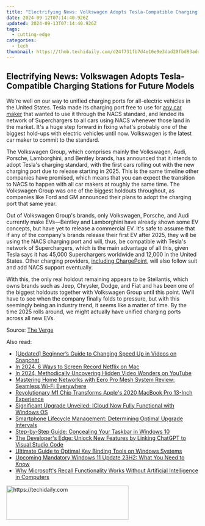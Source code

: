```yaml
---
title: "Electrifying News: Volkswagen Adopts Tesla-Compatible Charging Stations for Future Models"
date: 2024-09-12T07:14:40.926Z
updated: 2024-09-13T07:14:40.926Z
tags:
  - cutting-edge
categories:
  - tech
thumbnail: https://thmb.techidaily.com/d24f731fb7d4e16e9e3dad20fbd83add26d8b00ef3415c454c76fbd282fafbfc.jpg
---
```


## Electrifying News: Volkswagen Adopts Tesla-Compatible Charging Stations for Future Models

We're well on our way to unified charging ports for all-electric vehicles in the United States. Tesla made its charging port free to use for [any car maker](https://extra-approaches.techidaily.com/prime-places-for-accessible-outstanding-vector-design-tools-for-2024/) that wanted to use it through the NACS standard, and lended its network of Superchargers to all cars using NACS whenever those land in the market. It's a huge step forward in fixing what's probably one of the biggest hold-ups with electric vehicles until now. Volkswagen is the latest car maker to commit to the standard.

 The Volkswagen Group, which comprises mainly the Volkswagen, Audi, Porsche, Lamborghini, and Bentley brands, has announced that it intends to adopt Tesla's charging standard, with the first cars rolling out with the new charging port due to release starting in 2025\. This is the same timeline other companies have promised, which means that you can expect the transition to NACS to happen with all car makers at roughly the same time. The Volkswagen Group was one of the biggest holdouts throughout, as companies like Ford and GM announced their plans to adopt the charging port that same year.

 Out of Volkswagen Group's brands, only Volkswagen, Porsche, and Audi currently make EVs—Bentley and Lamborghini have already shown some EV concepts, but have yet to release a commercial EV. It's safe to assume that if any of the company's brands release their first EV after 2025, they will be using the NACS charging port and will, thus, be compatible with Tesla's network of Superchargers, which is the main advantage of all this, given Tesla says it has 45,000 Superchargers worldwide and 12,000 in the United States. Other charging providers, [including ChargePoint](https://screen-mirror.techidaily.com/in-2024-how-to-do-vivo-y100i-screen-sharing-drfone-by-drfone-android/), will also follow suit and add NACS support eventually.

 With this, the only real holdout remaining appears to be Stellantis, which owns brands such as Jeep, Chrysler, Dodge, and Fiat and has been one of the biggest holdouts together with Volkswagen Group until this point. We'll have to see when the company finally folds to pressure, but with this seemingly being an industry trend, it seems like a matter of time. By the time 2025 rolls around, we might actually have unified charging ports across all new EVs.

 Source: [The Verge](https://www.theverge.com/2023/12/19/24008426/volkswagen-audi-porsche-tesla-nacs-ev-charging-plug)

<ins class="adsbygoogle"
     style="display:block"
     data-ad-format="autorelaxed"
     data-ad-client="ca-pub-7571918770474297"
     data-ad-slot="1223367746"></ins>

<ins class="adsbygoogle"
     style="display:block"
     data-ad-client="ca-pub-7571918770474297"
     data-ad-slot="8358498916"
     data-ad-format="auto"
     data-full-width-responsive="true"></ins>

<span class="atpl-alsoreadstyle">Also read:</span>
<div><ul>
<li><a href="https://extra-information.techidaily.com/updated-beginners-guide-to-changing-speed-up-in-videos-on-snapchat/"><u>[Updated] Beginner’s Guide to Changing Speed Up in Videos on Snapchat</u></a></li>
<li><a href="https://screen-mirroring-recording.techidaily.com/in-2024-6-ways-to-screen-record-netflix-on-mac/"><u>In 2024, 6 Ways to Screen Record Netflix on Mac</u></a></li>
<li><a href="https://youtube-help.techidaily.com/in-2024-methodically-uncovering-hidden-video-wonders-on-youtube/"><u>In 2024, Methodically Uncovering Hidden Video Wonders on YouTube</u></a></li>
<li><a href="https://buynow-tips.techidaily.com/mastering-home-networks-with-eero-pro-mesh-system-review-seamless-wi-fi-everywhere/"><u>Mastering Home Networks with Eero Pro Mesh System Review: Seamless Wi-Fi Everywhere</u></a></li>
<li><a href="https://buynow-info.techidaily.com/revolutionary-m1-chip-transforms-apples-2020-macbook-pro-13-inch-experience/"><u>Revolutionary M1 Chip Transforms Apple's 2020 MacBook Pro 13-Inch Experience</u></a></li>
<li><a href="https://some-tips.techidaily.com/significant-upgrade-unveiled-icloud-now-fully-functional-with-windows-os/"><u>Significant Upgrade Unveiled: ICloud Now Fully Functional with Windows OS</u></a></li>
<li><a href="https://tech-recovery.techidaily.com/smartphone-lifecycle-management-determining-optimal-upgrade-intervals/"><u>Smartphone Lifecycle Management: Determining Optimal Upgrade Intervals</u></a></li>
<li><a href="https://some-tips.techidaily.com/step-by-step-guide-concealing-your-taskbar-in-windows-10/"><u>Step-by-Step Guide: Concealing Your Taskbar in Windows 10</u></a></li>
<li><a href="https://tech-hub.techidaily.com/the-developers-edge-unlock-new-features-by-linking-chatgpt-to-visual-studio-code/"><u>The Developer's Edge: Unlock New Features by Linking ChatGPT to Visual Studio Code</u></a></li>
<li><a href="https://some-tips.techidaily.com/ultimate-guide-to-optimal-key-binding-tools-on-windows-systems/"><u>Ultimate Guide to Optimal Key Binding Tools on Windows Systems</u></a></li>
<li><a href="https://some-tips.techidaily.com/upcoming-mandatory-windows-11-update-23h2-what-you-need-to-know/"><u>Upcoming Mandatory Windows 11 Update 23H2: What You Need to Know</u></a></li>
<li><a href="https://some-tips.techidaily.com/why-microsofts-recall-functionality-works-without-artificial-intelligence-in-computers/"><u>Why Microsoft's Recall Functionality Works Without Artificial Intelligence in Computers</u></a></li>
</ul></div>

<!-- affiliate ads begin -->
<a href="https://aligracehair.sjv.io/c/5597632/2115933/19272" target="_top" id="2115933">
  <img src="//a.impactradius-go.com/display-ad/19272-2115933" border="0" alt="https://techidaily.com" width="320" height="90"/>
</a>
<img height="0" width="0" src="https://aligracehair.sjv.io/i/5597632/2115933/19272" style="position:absolute;visibility:hidden;" border="0" />
<!-- affiliate ads end -->


